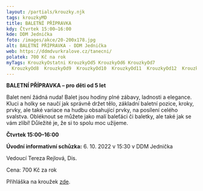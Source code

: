 ```yaml
---
layout: /partials/krouzky.njk
tags: krouzkyMD
title: BALETNÍ PŘÍPRAVKA
kdy: Čtvrtek 15:00–16:00
kde: DDM Jednička
foto: /images/akce/20-200x178.jpg
alt: BALETNÍ PŘÍPRAVKA - DDM Jednička
web: https://ddmdvurkralove.cz/tanecni/
polatek: 700 Kč na rok
myTags: KrouzkyOstatni KrouzkyOd5 KrouzkyOd6 KrouzkyOd7
  KrouzkyOd8  KrouzkyOd9  KrouzkyOd10  KrouzkyOd11  KrouzkyOd12  KrouzkyOd13  KrouzkyOd14  KrouzkyOd15
---
```

<!--StartFragment-->

**BALETNÍ PŘÍPRAVKA – pro děti od 5 let**

Balet není žádná nuda! Balet jsou hodiny plné zábavy, ladnosti a elegance. Kluci a holky se naučí jak správně držet tělo, základní baletní pozice, kroky, prvky, ale také variace na hudbu obsahující prvky, na posílení celého svalstva. Obléknout se můžete jako malí baleťáci či baletky, ale také jak se vám zlíbí! Důležité je, že si to spolu moc užijeme.

**Čtvrtek 15:00–16:00**

**Úvodní informativní schůzka:** 6. 10. 2022 v 15:30 v DDM Jednička

Vedoucí Tereza Rejlová, Dis.

Cena: 700 Kč za rok

Přihláška na kroužek [zde](https://ddmdvurkralove.cz/prihlaska/).

<!--EndFragment-->